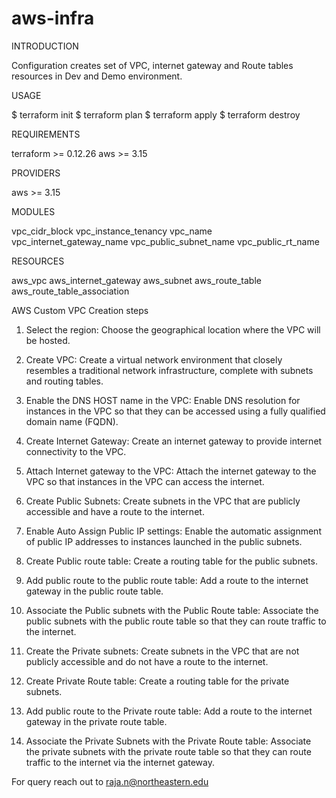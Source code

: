 # aws-infra #

INTRODUCTION

Configuration creates set of VPC, internet gateway and Route tables resources in Dev and Demo environment.

USAGE

$ terraform init
$ terraform plan
$ terraform apply
$ terraform destroy

REQUIREMENTS    

terraform      >= 0.12.26
aws            >= 3.15

PROVIDERS

aws            >= 3.15


MODULES

vpc_cidr_block
vpc_instance_tenancy
vpc_name
vpc_internet_gateway_name
vpc_public_subnet_name
vpc_public_rt_name


RESOURCES 

aws_vpc
aws_internet_gateway
aws_subnet
aws_route_table
aws_route_table_association


AWS Custom VPC Creation steps 

1. Select the region: Choose the geographical location where the VPC will be hosted.

2. Create VPC: Create a virtual network environment that closely resembles a traditional network infrastructure, complete with subnets and routing tables.

3. Enable the DNS HOST name in the VPC: Enable DNS resolution for instances in the VPC so that they can be accessed using a fully qualified domain name (FQDN).

4. Create Internet Gateway: Create an internet gateway to provide internet connectivity to the VPC.

5. Attach Internet gateway to the VPC: Attach the internet gateway to the VPC so that instances in the VPC can access the internet.

6. Create Public Subnets: Create subnets in the VPC that are publicly accessible and have a route to the internet.

7. Enable Auto Assign Public IP settings: Enable the automatic assignment of public IP addresses to instances launched in the public subnets.

8. Create Public route table: Create a routing table for the public subnets.

9. Add public route to the public route table: Add a route to the internet gateway in the public route table.

10. Associate the Public subnets with the Public Route table: Associate the public subnets with the public route table so that they can route traffic to the internet.

11. Create the Private subnets: Create subnets in the VPC that are not publicly accessible and do not have a route to the internet.

12. Create Private Route table: Create a routing table for the private subnets.

13. Add public route to the Private route table: Add a route to the internet gateway in the private route table.

14. Associate the Private Subnets with the Private Route table: Associate the private subnets with the private route table so that they can route traffic to the internet via the internet gateway.



For query reach out to raja.n@northeastern.edu

